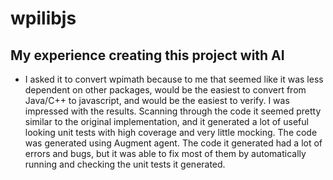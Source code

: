 # wpilibjs



## My experience creating this project with AI

- I asked it to convert wpimath because to me that seemed like it was less dependent on other packages, would be the easiest to convert from Java/C++ to javascript, and would be the easiest to verify. I was impressed with the results. Scanning through the code it seemed pretty similar to the original implementation, and it generated a lot of useful looking unit tests with high coverage and very little mocking. The code was generated using Augment agent. The code it generated had a lot of errors and bugs, but it was able to fix most of them by automatically running and checking the unit tests it generated.